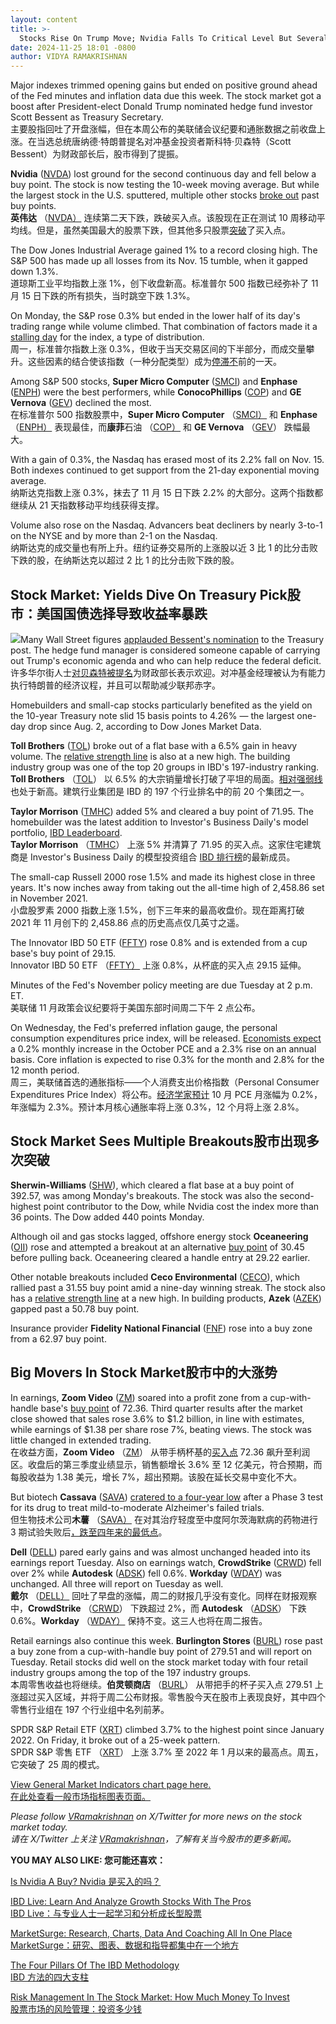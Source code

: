 ```yaml
---
layout: content
title: >-
  Stocks Rise On Trump Move; Nvidia Falls To Critical Level But Several Stocks Break Out	股市因特朗普的变动而上涨;英伟达跌至临界水平，但多只股票爆发
date: 2024-11-25 18:01 -0800
author: VIDYA RAMAKRISHNAN
---
```






Major indexes trimmed opening gains but ended on positive ground ahead of the Fed minutes and inflation data due this week. The stock market got a boost after President-elect Donald Trump nominated hedge fund investor Scott Bessent as Treasury Secretary.  
主要股指回吐了开盘涨幅，但在本周公布的美联储会议纪要和通胀数据之前收盘上涨。在当选总统唐纳德·特朗普提名对冲基金投资者斯科特·贝森特（Scott Bessent）为财政部长后，股市得到了提振。


**Nvidia** ([NVDA](https://research.investors.com/quote.aspx?symbol=NVDA)) lost ground for the second continuous day and fell below a buy point. The stock is now testing the 10-week moving average. But while the largest stock in the U.S. sputtered, multiple other stocks [broke out](https://www.investors.com/how-to-invest/investors-corner/what-is-stock-breakout/) past buy points.  
**英伟达** （[NVDA）](https://research.investors.com/quote.aspx?symbol=NVDA) 连续第二天下跌，跌破买入点。该股现在正在测试 10 周移动平均线。但是，虽然美国最大的股票下跌，但其他多只股票[突破](https://www.investors.com/how-to-invest/investors-corner/what-is-stock-breakout/)了买入点。




The Dow Jones Industrial Average gained 1% to a record closing high. The S&P 500 has made up all losses from its Nov. 15 tumble, when it gapped down 1.3%.  
道琼斯工业平均指数上涨 1%，创下收盘新高。标准普尔 500 指数已经弥补了 11 月 15 日下跌的所有损失，当时跳空下跌 1.3%。


On Monday, the S&P rose 0.3% but ended in the lower half of its day's trading range while volume climbed. That combination of factors made it a [stalling day](https://www.investors.com/how-to-invest/investors-corner/how-a-stalling-day-provides-a-sign-of-distribution-on-up-day/) for the index, a type of distribution.  
周一，标准普尔指数上涨 0.3%，但收于当天交易区间的下半部分，而成交量攀升。这些因素的结合使该指数（一种分配类型）成为[停滞不](https://www.investors.com/how-to-invest/investors-corner/how-a-stalling-day-provides-a-sign-of-distribution-on-up-day/)前的一天。


Among S&P 500 stocks, **Super Micro Computer** ([SMCI](https://research.investors.com/quote.aspx?symbol=SMCI)) and **Enphase** ([ENPH](https://research.investors.com/quote.aspx?symbol=ENPH)) were the best performers, while **ConocoPhillips** ([COP](https://research.investors.com/quote.aspx?symbol=COP)) and **GE Vernova** ([GEV](https://research.investors.com/quote.aspx?symbol=GEV)) declined the most.  
在标准普尔 500 指数股票中，**Super Micro Computer** （[SMCI）](https://research.investors.com/quote.aspx?symbol=SMCI) 和 **Enphase** （[ENPH）](https://research.investors.com/quote.aspx?symbol=ENPH) 表现最佳，而**康菲**石油 （[COP）](https://research.investors.com/quote.aspx?symbol=COP) 和 **GE Vernova** （[GEV](https://research.investors.com/quote.aspx?symbol=GEV)） 跌幅最大。


With a gain of 0.3%, the Nasdaq has erased most of its 2.2% fall on Nov. 15. Both indexes continued to get support from the 21-day exponential moving average.  
纳斯达克指数上涨 0.3%，抹去了 11 月 15 日下跌 2.2% 的大部分。这两个指数都继续从 21 天指数移动平均线获得支撑。


Volume also rose on the Nasdaq. Advancers beat decliners by nearly 3-to-1 on the NYSE and by more than 2-1 on the Nasdaq.  
纳斯达克的成交量也有所上升。纽约证券交易所的上涨股以近 3 比 1 的比分击败下跌的股，在纳斯达克以超过 2 比 1 的比分击败下跌的股。


Stock Market: Yields Dive On Treasury Pick股市：美国国债选择导致收益率暴跌
----------------------------------------------------------


![](https://www.investors.com/wp-content/uploads/2024/11/MP112524-218x300.jpg)Many Wall Street figures [applauded Bessent's nomination](https://www.wsj.com/politics/how-scott-bessent-won-the-knife-fight-to-be-trumps-treasury-secretary-a0e5ce33?mod=article_inline) to the Treasury post. The hedge fund manager is considered someone capable of carrying out Trump's economic agenda and who can help reduce the federal deficit.  
许多华尔街人士[对贝森特被提名](https://www.wsj.com/politics/how-scott-bessent-won-the-knife-fight-to-be-trumps-treasury-secretary-a0e5ce33?mod=article_inline)为财政部长表示欢迎。对冲基金经理被认为有能力执行特朗普的经济议程，并且可以帮助减少联邦赤字。


Homebuilders and small-cap stocks particularly benefited as the yield on the 10-year Treasury note slid 15 basis points to 4.26% — the largest one-day drop since Aug. 2, according to Dow Jones Market Data.  


**Toll Brothers** ([TOL](https://research.investors.com/quote.aspx?symbol=TOL)) broke out of a flat base with a 6.5% gain in heavy volume. The [relative strength line](https://www.investors.com/how-to-invest/investors-corner/relative-strength-line-gives-crucial-clues-about-stocks-ready-to-make-big-gains/#:~:text=Simply%20put%2C%20the%20relative%20strength,with%20the%20Relative%20Strength%20Rating.) is also at a new high. The building industry group was one of the top 20 groups in IBD's 197-industry ranking.  
**Toll Brothers** （[TOL](https://research.investors.com/quote.aspx?symbol=TOL)） 以 6.5% 的大宗销量增长打破了平坦的局面。[相对强弱线](https://www.investors.com/how-to-invest/investors-corner/relative-strength-line-gives-crucial-clues-about-stocks-ready-to-make-big-gains/#:~:text=Simply%20put%2C%20the%20relative%20strength,with%20the%20Relative%20Strength%20Rating.)也处于新高。建筑行业集团是 IBD 的 197 个行业排名中的前 20 个集团之一。


**Taylor Morrison** ([TMHC](https://research.investors.com/quote.aspx?symbol=TMHC)) added 5% and cleared a buy point of 71.95. The homebuilder was the latest addition to Investor's Business Daily's model portfolio, [IBD Leaderboard](https://leaderboard.investors.com/?).  
**Taylor Morrison** （[TMHC](https://research.investors.com/quote.aspx?symbol=TMHC)） 上涨 5% 并清算了 71.95 的买入点。这家住宅建筑商是 Investor's Business Daily 的模型投资组合 [IBD 排行榜](https://leaderboard.investors.com/?)的最新成员。



The small-cap Russell 2000 rose 1.5% and made its highest close in three years. It's now inches away from taking out the all-time high of 2,458.86 set in November 2021.  
小盘股罗素 2000 指数上涨 1.5%，创下三年来的最高收盘价。现在距离打破 2021 年 11 月创下的 2,458.86 点的历史高点仅几英寸之遥。


The Innovator IBD 50 ETF ([FFTY](https://research.investors.com/quote.aspx?symbol=FFTY)) rose 0.8% and is extended from a cup base's buy point of 29.15.  
Innovator IBD 50 ETF （[FFTY）](https://research.investors.com/quote.aspx?symbol=FFTY) 上涨 0.8%，从杯底的买入点 29.15 延伸。


Minutes of the Fed's November policy meeting are due Tuesday at 2 p.m. ET.  
美联储 11 月政策会议纪要将于美国东部时间周二下午 2 点公布。


On Wednesday, the Fed's preferred inflation gauge, the personal consumption expenditures price index, will be released. [Economists expect](https://research.investors.com/economic-calendar/?) a 0.2% monthly increase in the October PCE and a 2.3% rise on an annual basis. Core inflation is expected to rise 0.3% for the month and 2.8% for the 12 month period.  
周三，美联储首选的通胀指标——个人消费支出价格指数（Personal Consumer Expenditures Price Index）将公布。[经济学家预计](https://research.investors.com/economic-calendar/?) 10 月 PCE 月涨幅为 0.2%，年涨幅为 2.3%。预计本月核心通胀率将上涨 0.3%，12 个月将上涨 2.8%。


Stock Market Sees Multiple Breakouts股市出现多次突破
--------------------------------------------



**Sherwin-Williams** ([SHW](https://research.investors.com/quote.aspx?symbol=SHW)), which cleared a flat base at a buy point of 392.57, was among Monday's breakouts. The stock was also the second-highest point contributor to the Dow, while Nvidia cost the index more than 36 points. The Dow added 440 points Monday.  


Although oil and gas stocks lagged, offshore energy stock **Oceaneering** ([OII](https://research.investors.com/quote.aspx?symbol=OII)) rose and attempted a breakout at an alternative [buy point](https://www.investors.com/how-to-invest/investors-corner/chart-reading-basics-how-a-buy-point-marks-a-time-of-opportunity/) of 30.45 before pulling back. Oceaneering cleared a handle entry at 29.22 earlier.  


Other notable breakouts included **Ceco Environmental** ([CECO](https://research.investors.com/quote.aspx?symbol=CECO)), which rallied past a 31.55 buy point amid a nine-day winning streak. The stock also has a [relative strength line](https://www.investors.com/how-to-invest/investors-corner/relative-strength-line-gives-crucial-clues-about-stocks-ready-to-make-big-gains/#:~:text=Simply%20put%2C%20the%20relative%20strength,with%20the%20Relative%20Strength%20Rating.) at a new high. In building products, **Azek** ([AZEK](https://research.investors.com/quote.aspx?symbol=AZEK)) gapped past a 50.78 buy point.  


Insurance provider **Fidelity National Financial** ([FNF](https://research.investors.com/quote.aspx?symbol=FNF)) rose into a buy zone from a 62.97 buy point.  


Big Movers In Stock Market股市中的大涨势
---------------------------------


In earnings, **Zoom Video** ([ZM](https://research.investors.com/quote.aspx?symbol=ZM)) soared into a profit zone from a cup-with-handle base's [buy point](https://www.investors.com/how-to-invest/investors-corner/chart-reading-basics-how-a-buy-point-marks-a-time-of-opportunity/) of 72.36. Third quarter results after the market close showed that sales rose 3.6% to $1.2 billion, in line with estimates, while earnings of $1.38 per share rose 7%, beating views. The stock was little changed in extended trading.  
在收益方面，**Zoom Video** （[ZM](https://research.investors.com/quote.aspx?symbol=ZM)） 从带手柄杯基的[买入点](https://www.investors.com/how-to-invest/investors-corner/chart-reading-basics-how-a-buy-point-marks-a-time-of-opportunity/) 72.36 飙升至利润区。收盘后的第三季度业绩显示，销售额增长 3.6% 至 12 亿美元，符合预期，而每股收益为 1.38 美元，增长 7%，超出预期。该股在延长交易中变化不大。


But biotech **Cassava** ([SAVA](https://research.investors.com/quote.aspx?symbol=SAVA)) [cratered to a four-year low](https://www.investors.com/news/technology/cassava-sciences-stock-sava-stock-alzheimers-treatment-phase-3-simufilam/) after a Phase 3 test for its drug to treat mild-to-moderate Alzheimer's failed trials.  
但生物技术公司**木薯** （[SAVA）](https://research.investors.com/quote.aspx?symbol=SAVA) 在对其治疗轻度至中度阿尔茨海默病的药物进行 3 期试验失败后[，跌至四年来的最低点](https://www.investors.com/news/technology/cassava-sciences-stock-sava-stock-alzheimers-treatment-phase-3-simufilam/)。


**Dell** ([DELL](https://research.investors.com/quote.aspx?symbol=DELL)) pared early gains and was almost unchanged headed into its earnings report Tuesday. Also on earnings watch, **CrowdStrike** ([CRWD](https://research.investors.com/quote.aspx?symbol=CRWD)) fell over 2% while **Autodesk** ([ADSK](https://research.investors.com/quote.aspx?symbol=ADSK)) fell 0.6%. **Workday** ([WDAY](https://research.investors.com/quote.aspx?symbol=WDAY)) was unchanged. All three will report on Tuesday as well.  
**戴尔** （[DELL）](https://research.investors.com/quote.aspx?symbol=DELL) 回吐了早盘的涨幅，周二的财报几乎没有变化。同样在财报观察中，**CrowdStrike** （[CRWD](https://research.investors.com/quote.aspx?symbol=CRWD)） 下跌超过 2%，而 **Autodesk** （[ADSK](https://research.investors.com/quote.aspx?symbol=ADSK)） 下跌 0.6%。**Workday** （[WDAY）](https://research.investors.com/quote.aspx?symbol=WDAY) 保持不变。这三人也将在周二报告。


Retail earnings also continue this week. **Burlington Stores** ([BURL](https://research.investors.com/quote.aspx?symbol=BURL)) rose past a buy zone from a cup-with-handle buy point of 279.51 and will report on Tuesday. Retail stocks did well on the stock market today with four retail industry groups among the top of the 197 industry groups.  
本周零售收益也将继续。**伯灵顿商店** （[BURL](https://research.investors.com/quote.aspx?symbol=BURL)） 从带把手的杯子买入点 279.51 上涨超过买入区域，并将于周二公布财报。零售股今天在股市上表现良好，其中四个零售行业组在 197 个行业组中名列前茅。


SPDR S&P Retail ETF ([XRT](https://research.investors.com/quote.aspx?symbol=XRT)) climbed 3.7% to the highest point since January 2022. On Friday, it broke out of a 25-week pattern.  
SPDR S&P 零售 ETF （[XRT](https://research.investors.com/quote.aspx?symbol=XRT)） 上涨 3.7% 至 2022 年 1 月以来的最高点。周五，它突破了 25 周的模式。


[View General Market Indicators chart page here.  
在此处查看一般市场指标图表页面。](https://www.investors.com/wp-content/uploads/2024/11/DailyGMI_112524.pdf)


*Please follow [VRamakrishnan](https://twitter.com/IBD_VidyaR) on X/Twitter for more news on the stock market today.  
请在 X/Twitter 上关注 [VRamakrishnan](https://twitter.com/IBD_VidyaR)，了解有关当今股市的更多新闻。*


**YOU MAY ALSO LIKE: 您可能还喜欢：**


[Is Nvidia A Buy? Nvidia 是买入的吗？](https://www.investors.com/research/nvda-stock-is-nvidia-a-buy/)


[IBD Live: Learn And Analyze Growth Stocks With The Pros  
IBD Live：与专业人士一起学习和分析成长型股票](https://shop.investors.com/offer/splashresponsive.aspx?id=IBD-Live&intcode=icmhpbrdcstmsg%7Ccms%7Cibdlive%7C2019%7C11%7Cibdlive%7Cna%7C707596&src=A00387A)


[MarketSurge: Research, Charts, Data And Coaching All In One Place  
MarketSurge：研究、图表、数据和指导都集中在一个地方](https://www.investors.com/product/marketsmith/)


[The Four Pillars Of The IBD Methodology  
IBD 方法的四大支柱](https://www.investors.com/how-to-invest/investors-corner/stock-market-investing-ibd-methodology/)


[Risk Management In The Stock Market: How Much Money To Invest  
股票市场的风险管理：投资多少钱](https://www.investors.com/how-to-invest/investors-corner/risk-management-in-the-stock-market-how-much-money-to-invest-now/)




